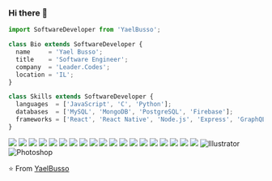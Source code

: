 ### Hi there 👋

```js
import SoftwareDeveloper from 'YaelBusso';

class Bio extends SoftwareDeveloper {
  name     = 'Yael Busso';
  title    = 'Software Engineer';
  company  = 'Leader.Codes';
  location = 'IL';
}

class Skills extends SoftwareDeveloper {
  languages  = ['JavaScript', 'C', 'Python'];
  databases  = ['MySQL', 'MongoDB', 'PostgreSQL', 'Firebase'];
  frameworks = ['React', 'React Native', 'Node.js', 'Express', 'GraphQL'];
}
```

<img src="https://img.shields.io/badge/-JavaScript-eed718?style=flat&logo=javascript&logoColor=ffffff"> <img src="https://img.shields.io/badge/-React-000000?style=flat&logo=react&logoColor=00c8ff"> <img src="https://img.shields.io/badge/-MongoDB-4DB33D?style=flat&logo=mongodb&logoColor=FFFFFF"> <img src="https://img.shields.io/badge/-Express.js-787878?style=flat"> <img src="https://img.shields.io/badge/-Node.js-3C873A?style=flat&logo=Node.js&logoColor=white"> <img src="https://img.shields.io/badge/-Firebase-FFA611?style=flat&logo=firebase&logoColor=FFFFFF"> <img src = "https://img.shields.io/badge/-HTML5-E34F26?style=flat&logo=html5&logoColor=white"> <img src = "https://img.shields.io/badge/-CSS3-1572B6?style=flat&logo=css3&logoColor=white"> <img src="https://img.shields.io/badge/-Bootstrap-563D7C?style=flat&logo=bootstrap&logoColor=white"> <img src="https://img.shields.io/badge/-Sass-cc6699?style=flat&logo=sass&logoColor=ffffff"> <img src="https://img.shields.io/badge/-GraphQL-e535ab?style=flat&logo=graphql&logoColor=FFFFFF"> <img src="https://img.shields.io/badge/-MySQL-F29111?style=flat&logo=mysql&logoColor=FFFFFF"> <img src="https://img.shields.io/badge/-Progressive Web Apps-5A0FC8?style=flat"> <img src="http://img.shields.io/badge/-Git-F1502F?style=flat&logo=git&logoColor=FFFFFF"> <img src="http://img.shields.io/badge/-Github-000000?style=flat&logo=github&logoColor=FFFFFF"> <img src="http://img.shields.io/badge/-VS%20Code-007ACC?style=flat&logo=visual%20studio%20code&logoColor=white"> <img src="http://img.shields.io/badge/-Heroku-430098?style=flat&logo=heroku&logoColor=white"> <img src="https://img.shields.io/badge/-C%20&%20C++-659ad2?style=flat&logo=c%2B%2B&logoColor=ffffff"> <img src="https://img.shields.io/badge/-Python-black?style=flat&logo=python&logoColor=white"> ![Illustrator](https://img.shields.io/badge/-Illustrator-333333?style=flat&logo=adobe-illustrator) ![Photoshop](https://img.shields.io/badge/-Photoshop-333333?style=flat&logo=adobe-photoshop)

⭐️ From [YaelBusso](https://github.com/YaelBusso)
